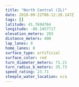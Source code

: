 ```yaml
---
title: "North Central (IL)"
date: 2018-09-22T06:12:20.147Z
tags: []
latitude: 41.7694764
longitude: -88.1457717
elevation_meters: 203
distance_meters: 400
lap_lanes: 8
home_lanes: 8
surface_type: artificial
surface_color: red
turn_diameter_meters: 71.21
turn_radius_b_meters: 35.73
speed_rating: 23.71
steeple_water_location: n/a
---
```


